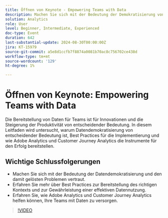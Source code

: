 ```yaml
---
title: Öffnen von Keynote - Empowering Teams with Data
description: Machen Sie sich mit der Bedeutung der Demokratisierung von Daten und den damit gelösten Problemen vertraut. Lernen Sie Best Practices für die Bereitstellung des richtigen Kontexts und die Gewährleistung einer effektiven Datennutzung kennen. Erfahren Sie, wie Adobe Analytics und Customer Journey Analytics helfen können, Ihre Teams mit Daten zu versorgen.
solution: Analytics
role: User
level: Beginner, Intermediate, Experienced
doc-type: Event
duration: 642
last-substantial-update: 2024-08-30T00:00:00Z
jira: KT-15979
source-git-commit: a5e8d1ccfb7f8874a0081b70ac8c756702ce438d
workflow-type: tm+mt
source-wordcount: '129'
ht-degree: 1%

---
```



# Öffnen von Keynote: Empowering Teams with Data

Die Bereitstellung von Daten für Teams ist für Innovationen und die Steigerung der Produktivität von entscheidender Bedeutung. In diesem Leitfaden wird untersucht, warum Datendemokratisierung von entscheidender Bedeutung ist, Best Practices für die Implementierung und wie Adobe Analytics und Customer Journey Analytics die Instrumente für den Erfolg bereitstellen.

## Wichtige Schlussfolgerungen

* Machen Sie sich mit der Bedeutung der Datendemokratisierung und den damit gelösten Problemen vertraut.
* Erfahren Sie mehr über Best Practices zur Bereitstellung des richtigen Kontexts und zur Gewährleistung einer effektiven Datennutzung.
* Erfahren Sie, wie Adobe Analytics und Customer Journey Analytics helfen können, Ihre Teams mit Daten zu versorgen.

>[!VIDEO](https://video.tv.adobe.com/v/3432751/?learn=on)
